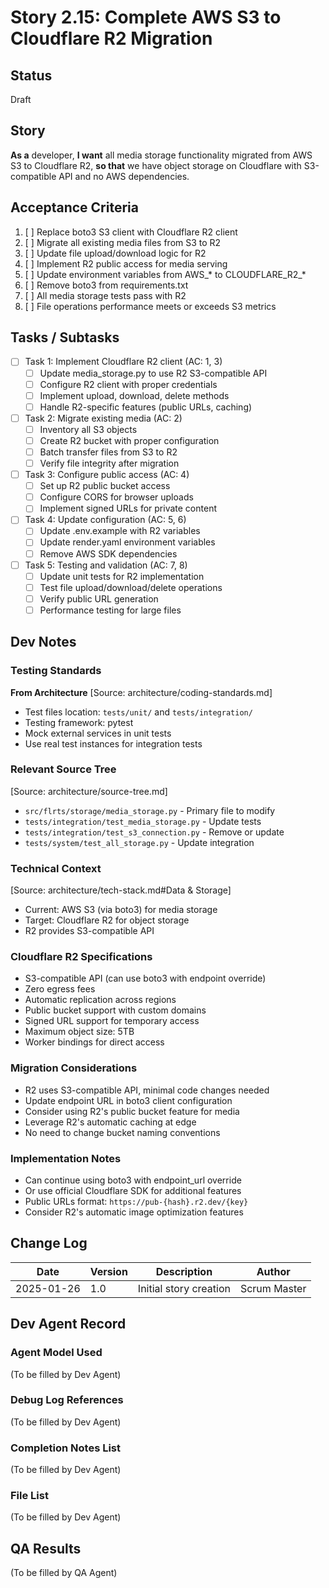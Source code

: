 # Story 2.15: Complete AWS S3 to Cloudflare R2 Migration

## Status
Draft

## Story
**As a** developer,
**I want** all media storage functionality migrated from AWS S3 to Cloudflare R2,
**so that** we have object storage on Cloudflare with S3-compatible API and no AWS dependencies.

## Acceptance Criteria
1. [ ] Replace boto3 S3 client with Cloudflare R2 client
2. [ ] Migrate all existing media files from S3 to R2
3. [ ] Update file upload/download logic for R2
4. [ ] Implement R2 public access for media serving
5. [ ] Update environment variables from AWS_* to CLOUDFLARE_R2_*
6. [ ] Remove boto3 from requirements.txt
7. [ ] All media storage tests pass with R2
8. [ ] File operations performance meets or exceeds S3 metrics

## Tasks / Subtasks
- [ ] Task 1: Implement Cloudflare R2 client (AC: 1, 3)
  - [ ] Update media_storage.py to use R2 S3-compatible API
  - [ ] Configure R2 client with proper credentials
  - [ ] Implement upload, download, delete methods
  - [ ] Handle R2-specific features (public URLs, caching)
- [ ] Task 2: Migrate existing media (AC: 2)
  - [ ] Inventory all S3 objects
  - [ ] Create R2 bucket with proper configuration
  - [ ] Batch transfer files from S3 to R2
  - [ ] Verify file integrity after migration
- [ ] Task 3: Configure public access (AC: 4)
  - [ ] Set up R2 public bucket access
  - [ ] Configure CORS for browser uploads
  - [ ] Implement signed URLs for private content
- [ ] Task 4: Update configuration (AC: 5, 6)
  - [ ] Update .env.example with R2 variables
  - [ ] Update render.yaml environment variables
  - [ ] Remove AWS SDK dependencies
- [ ] Task 5: Testing and validation (AC: 7, 8)
  - [ ] Update unit tests for R2 implementation
  - [ ] Test file upload/download/delete operations
  - [ ] Verify public URL generation
  - [ ] Performance testing for large files

## Dev Notes

### Testing Standards
**From Architecture** [Source: architecture/coding-standards.md]
- Test files location: `tests/unit/` and `tests/integration/`
- Testing framework: pytest
- Mock external services in unit tests
- Use real test instances for integration tests

### Relevant Source Tree
[Source: architecture/source-tree.md]
- `src/flrts/storage/media_storage.py` - Primary file to modify
- `tests/integration/test_media_storage.py` - Update tests
- `tests/integration/test_s3_connection.py` - Remove or update
- `tests/system/test_all_storage.py` - Update integration

### Technical Context
[Source: architecture/tech-stack.md#Data & Storage]
- Current: AWS S3 (via boto3) for media storage
- Target: Cloudflare R2 for object storage
- R2 provides S3-compatible API

### Cloudflare R2 Specifications
- S3-compatible API (can use boto3 with endpoint override)
- Zero egress fees
- Automatic replication across regions
- Public bucket support with custom domains
- Signed URL support for temporary access
- Maximum object size: 5TB
- Worker bindings for direct access

### Migration Considerations
- R2 uses S3-compatible API, minimal code changes needed
- Update endpoint URL in boto3 client configuration
- Consider using R2's public bucket feature for media
- Leverage R2's automatic caching at edge
- No need to change bucket naming conventions

### Implementation Notes
- Can continue using boto3 with endpoint_url override
- Or use official Cloudflare SDK for additional features
- Public URLs format: `https://pub-{hash}.r2.dev/{key}`
- Consider R2's automatic image optimization features

## Change Log
| Date | Version | Description | Author |
|------|---------|-------------|--------|
| 2025-01-26 | 1.0 | Initial story creation | Scrum Master |

## Dev Agent Record

### Agent Model Used
(To be filled by Dev Agent)

### Debug Log References
(To be filled by Dev Agent)

### Completion Notes List
(To be filled by Dev Agent)

### File List
(To be filled by Dev Agent)

## QA Results
(To be filled by QA Agent)
